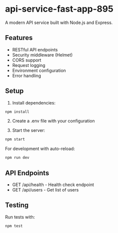 # api-service-fast-app-895

A modern API service built with Node.js and Express.

## Features

- RESTful API endpoints
- Security middleware (Helmet)
- CORS support
- Request logging
- Environment configuration
- Error handling

## Setup

1. Install dependencies:
```bash
npm install
```

2. Create a .env file with your configuration

3. Start the server:
```bash
npm start
```

For development with auto-reload:
```bash
npm run dev
```

## API Endpoints

- GET /api/health - Health check endpoint
- GET /api/users - Get list of users

## Testing

Run tests with:
```bash
npm test
```
